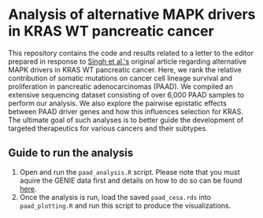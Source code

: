 # Analysis of alternative MAPK drivers in KRAS WT pancreatic cancer
This repository contains the code and results related to a letter to the editor prepared in response to [Singh et al.'s]([url](https://aacrjournals.org/clincancerres/article/29/22/4627/729969/Oncogenic-Drivers-and-Therapeutic-Vulnerabilities)) original article regarding alternative MAPK drivers in KRAS WT pancreatic cancer. Here, we rank the relative contribution of somatic mutations on cancer cell lineage survival and proliferation in pancreatic adenocarcinomas (PAAD). We compiled an extensive sequencing dataset consisting of over 6,000 PAAD samples to perform our analysis. We also explore the pairwise epistatic effects between PAAD driver genes and how this influences selection for KRAS. The ultimate goal of such analyses is to better guide the development of targeted therapeutics for various cancers and their subtypes.

## Guide to run the analysis

1. Open and run the `paad_analysis.R` script. Please note that you must aquire the GENIE data first and details on how to do so can be found [here]([url](https://www.aacr.org/professionals/research/aacr-project-genie/aacr-project-genie-data/)).
2. Once the analysis is run, load the saved `paad_cesa.rds` into `paad_plotting.R` and run this script to produce the visualizations. 

